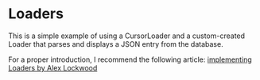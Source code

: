 Loaders
===

This is a simple example of using a CursorLoader and a custom-created Loader that parses and displays a JSON entry
from the database.

For a proper introduction, I recommend the following article:
[implementing Loaders by Alex Lockwood](http://www.androiddesignpatterns.com/2012/08/implementing-loaders.html)